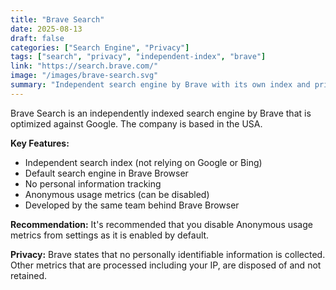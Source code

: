 ```yaml
---
title: "Brave Search"
date: 2025-08-13
draft: false
categories: ["Search Engine", "Privacy"]
tags: ["search", "privacy", "independent-index", "brave"]
link: "https://search.brave.com/"
image: "/images/brave-search.svg"
summary: "Independent search engine by Brave with its own index and privacy focus."
---
```


Brave Search is an independently indexed search engine by Brave that is optimized against Google. The company is based in the USA.

**Key Features:**
- Independent search index (not relying on Google or Bing)
- Default search engine in Brave Browser
- No personal information tracking
- Anonymous usage metrics (can be disabled)
- Developed by the same team behind Brave Browser

**Recommendation:** It's recommended that you disable Anonymous usage metrics from settings as it is enabled by default.

**Privacy:** Brave states that no personally identifiable information is collected. Other metrics that are processed including your IP, are disposed of and not retained.